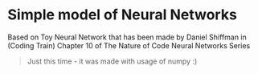 # Simple model of Neural Networks

Based on Toy Neural Network that has been made by Daniel Shiffman in (Coding Train) Chapter 10 of The Nature of Code Neural Networks Series

> Just this time - it was made with usage of numpy :)